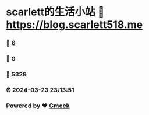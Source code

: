 # scarlett的生活小站 :link: https://blog.scarlett518.me 
### :page_facing_up: [6](https://blog.scarlett518.me/tag.html) 
### :speech_balloon: 0 
### :hibiscus: 5329 
### :alarm_clock: 2024-03-23 23:13:51 
### Powered by :heart: [Gmeek](https://github.com/Meekdai/Gmeek)
